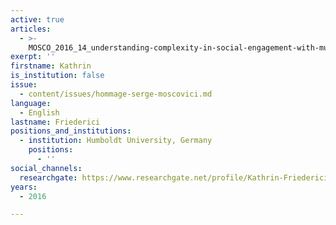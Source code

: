 ```yaml
---
active: true
articles:
  - >-
    MOSCO_2016_14_understanding-complexity-in-social-engagement-with-multiculturalism
exerpt: ''
firstname: Kathrin
is_institution: false
issue:
  - content/issues/hommage-serge-moscovici.md
language:
  - English
lastname: Friederici
positions_and_institutions:
  - institution: Humboldt University, Germany
    positions:
      - ''
social_channels:
  researchgate: https://www.researchgate.net/profile/Kathrin-Friederici
years:
  - 2016

---
```

